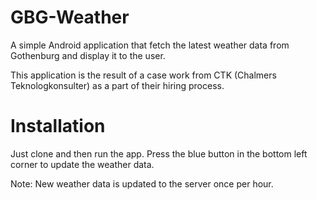 # GBG-Weather
A simple Android application that fetch the latest weather data from Gothenburg and display it to the user.

This application is the result of a case work from CTK (Chalmers Teknologkonsulter) as a part of their hiring process. 


# Installation 
Just clone and then run the app. Press the blue button in the bottom left corner to update the weather data. 

Note: New weather data is updated to the server once per hour. 
